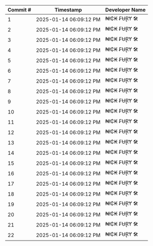 | Commit # | Timestamp           | Developer Name       |
|----------|---------------------|----------------------|
| 1        | 2025-01-14 06:09:12 PM | ₦ł₵₭ ₣ɄⱤɎ 🛠️        |
| 2        | 2025-01-14 06:09:12 PM | ₦ł₵₭ ₣ɄⱤɎ 🛠️        |
| 3        | 2025-01-14 06:09:12 PM | ₦ł₵₭ ₣ɄⱤɎ 🛠️        |
| 4        | 2025-01-14 06:09:12 PM | ₦ł₵₭ ₣ɄⱤɎ 🛠️        |
| 5        | 2025-01-14 06:09:12 PM | ₦ł₵₭ ₣ɄⱤɎ 🛠️        |
| 6        | 2025-01-14 06:09:12 PM | ₦ł₵₭ ₣ɄⱤɎ 🛠️        |
| 7        | 2025-01-14 06:09:12 PM | ₦ł₵₭ ₣ɄⱤɎ 🛠️        |
| 8        | 2025-01-14 06:09:12 PM | ₦ł₵₭ ₣ɄⱤɎ 🛠️        |
| 9        | 2025-01-14 06:09:12 PM | ₦ł₵₭ ₣ɄⱤɎ 🛠️        |
| 10       | 2025-01-14 06:09:12 PM | ₦ł₵₭ ₣ɄⱤɎ 🛠️        |
| 11       | 2025-01-14 06:09:12 PM | ₦ł₵₭ ₣ɄⱤɎ 🛠️        |
| 12       | 2025-01-14 06:09:12 PM | ₦ł₵₭ ₣ɄⱤɎ 🛠️        |
| 13       | 2025-01-14 06:09:12 PM | ₦ł₵₭ ₣ɄⱤɎ 🛠️        |
| 14       | 2025-01-14 06:09:12 PM | ₦ł₵₭ ₣ɄⱤɎ 🛠️        |
| 15       | 2025-01-14 06:09:12 PM | ₦ł₵₭ ₣ɄⱤɎ 🛠️        |
| 16       | 2025-01-14 06:09:12 PM | ₦ł₵₭ ₣ɄⱤɎ 🛠️        |
| 17       | 2025-01-14 06:09:12 PM | ₦ł₵₭ ₣ɄⱤɎ 🛠️        |
| 18       | 2025-01-14 06:09:12 PM | ₦ł₵₭ ₣ɄⱤɎ 🛠️        |
| 19       | 2025-01-14 06:09:12 PM | ₦ł₵₭ ₣ɄⱤɎ 🛠️        |
| 20       | 2025-01-14 06:09:12 PM | ₦ł₵₭ ₣ɄⱤɎ 🛠️        |
| 21       | 2025-01-14 06:09:12 PM | ₦ł₵₭ ₣ɄⱤɎ 🛠️        |
| 22       | 2025-01-14 06:09:12 PM | ₦ł₵₭ ₣ɄⱤɎ 🛠️        |
